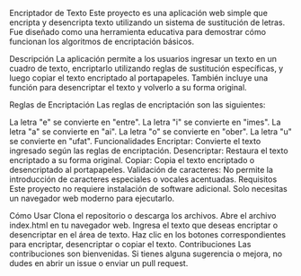 Encriptador de Texto
Este proyecto es una aplicación web simple que encripta y desencripta texto utilizando un sistema de sustitución de letras. Fue diseñado como una herramienta educativa para demostrar cómo funcionan los algoritmos de encriptación básicos.

Descripción
La aplicación permite a los usuarios ingresar un texto en un cuadro de texto, encriptarlo utilizando reglas de sustitución específicas, y luego copiar el texto encriptado al portapapeles. También incluye una función para desencriptar el texto y volverlo a su forma original.

Reglas de Encriptación
Las reglas de encriptación son las siguientes:

La letra "e" se convierte en "entre".
La letra "i" se convierte en "imes".
La letra "a" se convierte en "ai".
La letra "o" se convierte en "ober".
La letra "u" se convierte en "ufat".
Funcionalidades
Encriptar: Convierte el texto ingresado según las reglas de encriptación.
Desencriptar: Restaura el texto encriptado a su forma original.
Copiar: Copia el texto encriptado o desencriptado al portapapeles.
Validación de caracteres: No permite la introducción de caracteres especiales o vocales acentuadas.
Requisitos
Este proyecto no requiere instalación de software adicional. Solo necesitas un navegador web moderno para ejecutarlo.

Cómo Usar
Clona el repositorio o descarga los archivos.
Abre el archivo index.html en tu navegador web.
Ingresa el texto que deseas encriptar o desencriptar en el área de texto.
Haz clic en los botones correspondientes para encriptar, desencriptar o copiar el texto.
Contribuciones
Las contribuciones son bienvenidas. Si tienes alguna sugerencia o mejora, no dudes en abrir un issue o enviar un pull request.
